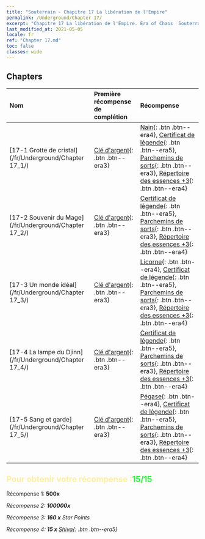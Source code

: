 ```yaml
---
title: "Souterrain - Chapitre 17 La libération de l'Empire"
permalink: /Underground/Chapter 17/
excerpt: "Chapitre 17 La libération de l'Empire. Era of Chaos  Souterrain - Chapitre 17. La libération de l'Empire"
last_modified_at: 2021-05-05
locale: fr
ref: "Chapter 17.md"
toc: false
classes: wide
---
```


## Chapters

  | Nom |  Première récompense de complétion | Récompense |
  |:------------|:------------|:------------| 
  | [17-1 Grotte de cristal](/fr/Underground/Chapter 17_1/) | [Clé d'argent](/ItemsFR/con_693/){: .btn .btn--era3} | [Nain](/ItemsFR/unt_200/){: .btn .btn--era4}, [Certificat de légende](/ItemsFR/mat_67/){: .btn .btn--era5}, [Parchemins de sorts](/ItemsFR/con_694/){: .btn .btn--era3}, [Répertoire des essences +3](/ItemsFR/mat_60/){: .btn .btn--era4} |
  | [17-2 Souvenir du Mage](/fr/Underground/Chapter 17_2/) | [Clé d'argent](/ItemsFR/con_693/){: .btn .btn--era3} | [Certificat de légende](/ItemsFR/mat_67/){: .btn .btn--era5}, [Parchemins de sorts](/ItemsFR/con_694/){: .btn .btn--era3}, [Répertoire des essences +3](/ItemsFR/mat_60/){: .btn .btn--era4} |
  | [17-3 Un monde idéal](/fr/Underground/Chapter 17_3/) | [Clé d'argent](/ItemsFR/con_693/){: .btn .btn--era3} | [Licorne](/ItemsFR/unt_204/){: .btn .btn--era4}, [Certificat de légende](/ItemsFR/mat_67/){: .btn .btn--era5}, [Parchemins de sorts](/ItemsFR/con_694/){: .btn .btn--era3}, [Répertoire des essences +3](/ItemsFR/mat_60/){: .btn .btn--era4} |
  | [17-4 La lampe du Djinn](/fr/Underground/Chapter 17_4/) | [Clé d'argent](/ItemsFR/con_693/){: .btn .btn--era3} | [Certificat de légende](/ItemsFR/mat_67/){: .btn .btn--era5}, [Parchemins de sorts](/ItemsFR/con_694/){: .btn .btn--era3}, [Répertoire des essences +3](/ItemsFR/mat_60/){: .btn .btn--era4} |
  | [17-5 Sang et garde](/fr/Underground/Chapter 17_5/) | [Clé d'argent](/ItemsFR/con_693/){: .btn .btn--era3} | [Pégase](/ItemsFR/unt_202/){: .btn .btn--era4}, [Certificat de légende](/ItemsFR/mat_67/){: .btn .btn--era5}, [Parchemins de sorts](/ItemsFR/con_694/){: .btn .btn--era3}, [Répertoire des essences +3](/ItemsFR/mat_60/){: .btn .btn--era4} |


## <span style="color: #ffeea0">Pour obtenir votre récompense :</span><span style="color: #27f73a">15/15</span>

 Récompense 1:  **500x** <i class="fas fa-gem"/>

 Récompense 2:  **100000x** <i class="fas fa-coins"/>

 Récompense 3: **160 x** Star Points

 Récompense 4: **15 x** [Shiva](/ItemsFR/her_376/){: .btn .btn--era5}

